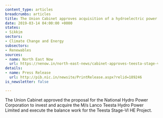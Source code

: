 ```yaml
---
content_type: articles
breadcrumbs: articles
title: The Union Cabinet approves acquisition of a hydroelectric power plant in Sikkim
date: 2019-03-14 04:00:00 +0000
states:
- Sikkim
sectors:
- Climate Change and Energy
subsectors:
- Renewables
sources:
- name: North East Now
  url: https://nenow.in/north-east-news/cabinet-approves-teesta-stage-vi-project.html
details:
- name: Press Release
  url: http://pib.nic.in/newsite/PrintRelease.aspx?relid=189246
is_newsletter: false

---
```

The Union Cabinet approved the proposal for the National Hydro Power Corporation to invest and acquire the M/s Lanco Teesta Hydro Power Limited and execute the balance work for the Teesta Stage-Vl HE Project.
